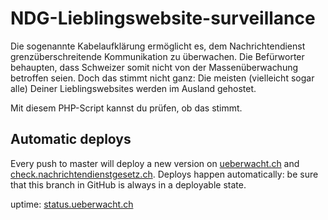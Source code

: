 # NDG-Lieblingswebsite-surveillance
Die sogenannte Kabelaufklärung ermöglicht es, dem Nachrichtendienst grenzüberschreitende Kommunikation zu überwachen. Die Befürworter behaupten, dass Schweizer somit nicht von der Massenüberwachung betroffen seien. Doch das stimmt nicht ganz: Die meisten (vielleicht sogar alle) Deiner Lieblingswebsites werden im Ausland gehostet.

Mit diesem PHP-Script kannst du prüfen, ob das stimmt.

## Automatic deploys

Every push to master will deploy a new version on [ueberwacht.ch](https://ueberwacht.ch/) and [check.nachrichtendienstgesetz.ch](https://check.nachrichtendienstgesetz.ch/). Deploys happen automatically: be sure that this branch in GitHub is always in a deployable state.

uptime: [status.ueberwacht.ch](https://status.ueberwacht.ch/) 
